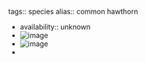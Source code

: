 tags:: species
alias:: common hawthorn

- availability:: unknown
- ![image](https://peach-geographical-bat-397.mypinata.cloud/ipfs/QmZoKJwhdi6mf9bMGdzFFwyeLvDSM6iV5z5Wpwi2HAfMq7)
- ![image](https://peach-geographical-bat-397.mypinata.cloud/ipfs/QmXo6ya7hUfk9crQQxCjiv7QmypC8PcuNPcZqZrNDE7LiP)
-